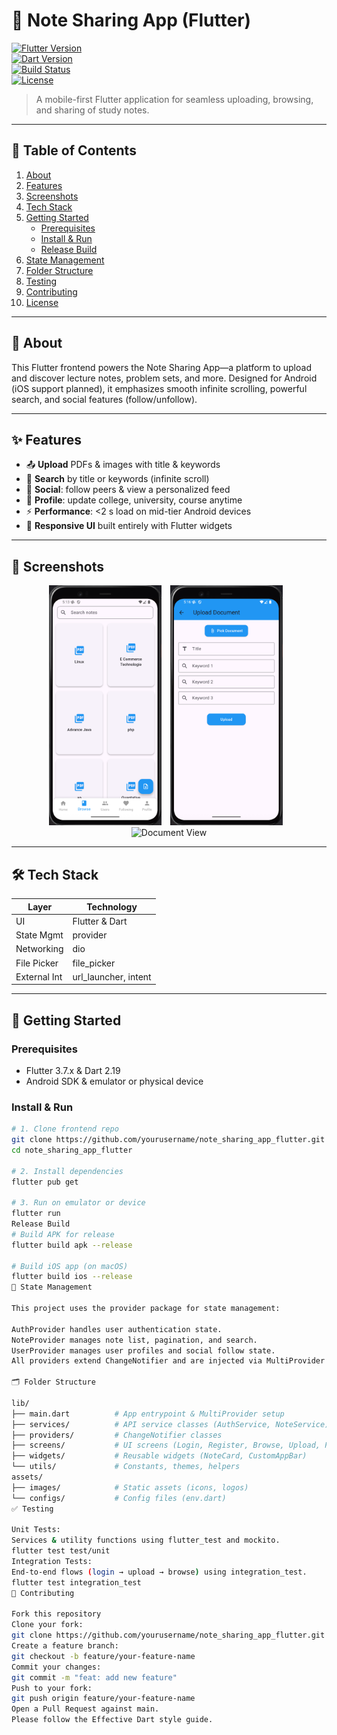 # 📝 Note Sharing App (Flutter)

<!-- PROJECT BADGES -->
[![Flutter Version](https://img.shields.io/badge/Flutter-3.7.x-blue.svg)](https://flutter.dev)  
[![Dart Version](https://img.shields.io/badge/Dart-2.19-green.svg)](https://dart.dev)  
[![Build Status](https://img.shields.io/github/actions/workflow/status/yourusername/note_sharing_app_flutter/flutter.yml?branch=main)](https://github.com/yourusername/note_sharing_app_flutter/actions)  
[![License](https://img.shields.io/badge/License-MIT-yellow.svg)](LICENSE)

> A mobile-first Flutter application for seamless uploading, browsing, and sharing of study notes.

---

## 🎯 Table of Contents
1. [About](#about)  
2. [Features](#features)  
3. [Screenshots](#screenshots)  
4. [Tech Stack](#tech-stack)  
5. [Getting Started](#getting-started)  
   - [Prerequisites](#prerequisites)  
   - [Install & Run](#install--run)  
   - [Release Build](#release-build)  
6. [State Management](#state-management)  
7. [Folder Structure](#folder-structure)  
8. [Testing](#testing)  
9. [Contributing](#contributing)  
10. [License](#license)  

---

## 🧐 About
This Flutter frontend powers the Note Sharing App—a platform to upload and discover lecture notes, problem sets, and more. Designed for Android (iOS support planned), it emphasizes smooth infinite scrolling, powerful search, and social features (follow/unfollow).

---

## ✨ Features
- 📤 **Upload** PDFs & images with title & keywords  
- 🔎 **Search** by title or keywords (infinite scroll)  
- 👥 **Social**: follow peers & view a personalized feed  
- 🔄 **Profile**: update college, university, course anytime  
- ⚡ **Performance**: <2 s load on mid-tier Android devices  
- 📱 **Responsive UI** built entirely with Flutter widgets  

---

## 📸 Screenshots
<p align="center">
  <img src="screenshots/Browse.png" alt="Browse Notes" width="180px" style="margin-right: 10px;"/>
  <img src="screenshots/Upload.png" alt="Upload Screen" width="180px" style="margin-right: 10px;"/>
  <img src="docs/screenshots/View.png" alt="Document View" width="180px"/>
</p>

---

## 🛠 Tech Stack
| Layer        | Technology           |
|--------------|----------------------|
| UI           | Flutter & Dart       |
| State Mgmt   | provider             |
| Networking   | dio                  |
| File Picker  | file_picker          |
| External Int | url_launcher, intent |

---

## 🚀 Getting Started

### Prerequisites
- Flutter 3.7.x & Dart 2.19  
- Android SDK & emulator or physical device  

### Install & Run
```bash
# 1. Clone frontend repo
git clone https://github.com/yourusername/note_sharing_app_flutter.git
cd note_sharing_app_flutter

# 2. Install dependencies
flutter pub get

# 3. Run on emulator or device
flutter run
Release Build
# Build APK for release
flutter build apk --release

# Build iOS app (on macOS)
flutter build ios --release
🧠 State Management

This project uses the provider package for state management:

AuthProvider handles user authentication state.
NoteProvider manages note list, pagination, and search.
UserProvider manages user profiles and social follow state.
All providers extend ChangeNotifier and are injected via MultiProvider in main.dart.

🗂 Folder Structure

lib/
├── main.dart          # App entrypoint & MultiProvider setup
├── services/          # API service classes (AuthService, NoteService)
├── providers/         # ChangeNotifier classes
├── screens/           # UI screens (Login, Register, Browse, Upload, Profile)
├── widgets/           # Reusable widgets (NoteCard, CustomAppBar)
└── utils/             # Constants, themes, helpers
assets/
├── images/            # Static assets (icons, logos)
└── configs/           # Config files (env.dart)
✅ Testing

Unit Tests:
Services & utility functions using flutter_test and mockito.
flutter test test/unit
Integration Tests:
End-to-end flows (login → upload → browse) using integration_test.
flutter test integration_test
🤝 Contributing

Fork this repository
Clone your fork:
git clone https://github.com/yourusername/note_sharing_app_flutter.git
Create a feature branch:
git checkout -b feature/your-feature-name
Commit your changes:
git commit -m "feat: add new feature"
Push to your fork:
git push origin feature/your-feature-name
Open a Pull Request against main.
Please follow the Effective Dart style guide.

